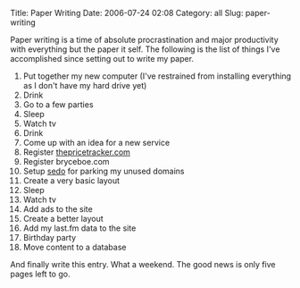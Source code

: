 Title: Paper Writing
Date: 2006-07-24 02:08
Category: all
Slug: paper-writing

Paper writing is a time of absolute procrastination and major productivity with
everything but the paper it self. The following is the list of things I've
accomplished since setting out to write my paper.

1.  Put together my new computer (I've restrained from installing everything as
    I don't have my hard drive yet)
2.  Drink
3.  Go to a few parties
4.  Sleep
5.  Watch tv
6.  Drink
7.  Come up with an idea for a new service
8.  Register [thepricetracker.com][]
9.  Register bryceboe.com
10. Setup [sedo][] for parking my unused domains
11. Create a very basic layout
12. Sleep
13. Watch tv
14. Add ads to the site
15. Create a better layout
16. Add my last.fm data to the site
17. Birthday party
18. Move content to a database

And finally write this entry. What a weekend. The good news is only five pages
left to go.

  [thepricetracker.com]: http://www.thepricetracker.com/
  [sedo]: http://www.sedo.com/
